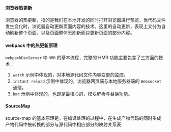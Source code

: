 #### 浏览器热更新

浏览器的热更新，指的是我们在本地开发的同时打开浏览器进行预览，当代码文件发生变化时，浏览器自动更新页面内容的技术。这里的自动更新，表现上又分为自动刷新整个页面，以及页面整体无刷新而只更新页面的部分内容。

#### webpack 中的热更新原理

 `webpackDevServer` 中 `HMR` 的基本流程，完整的 HMR 功能主要包含了三方面的技术：

1. `watch` 示例中体现的，对本地源代码文件内容变更的监控。
2. `instant reload` 示例中体现的，浏览器网页端与本地服务器端的 `Websocket` 通信。
3. `hmr` 示例中体现的，也即是最核心的，模块解析与替换功能。



#### SourceMap

source-map 的基本原理是，在编译处理的过程中，在生成产物代码的同时生成产物代码中被转换的部分与源代码中相应部分的映射关系表.

